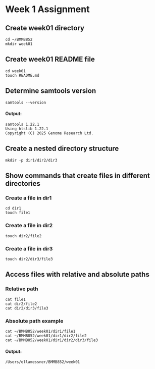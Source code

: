 # Week 1 Assignment

## Create week01 directory
```
cd ~/BMMB852
mkdir week01
```

## Create week01 README file
```
cd week01
touch README.md
```

## Determine samtools version
```
samtools --version
```
#### Output: ####
```
samtools 1.22.1
Using htslib 1.22.1
Copyright (C) 2025 Genome Research Ltd.
```

## Create a nested directory structure
```
mkdir -p dir1/dir2/dir3
```
## Show commands that create files in different directories
### Create a file in dir1
```
cd dir1
touch file1
```

### Create a file in dir2
```
touch dir2/file2
```

### Create a file in dir3
```
touch dir2/dir3/file3
```

## Access files with relative and absolute paths
### Relative path 
```
cat file1
cat dir2/file2
cat dir2/dir3/file3
```

### Absolute path example
```
cat ~/BMMB852/week01/dir1/file1
cat ~/BMMB852/week01/dir1/dir2/file2
cat ~/BMMB852/week01/dir1/dir2/dir3/file3
```

#### Output: ####
```
/Users/ellamessner/BMMB852/week01
```